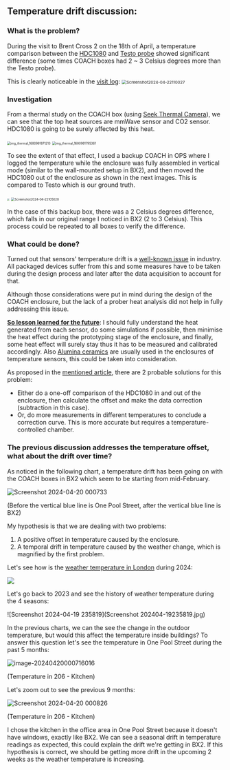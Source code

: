 ## Temperature drift discussion:

### **What is the problem?**

During the visit to Brent Cross 2 on the 18th of April, a temperature comparison between the [HDC1080](https://www.ti.com/product/HDC1080?qgpn=hdc1080) and [Testo probe](https://www.testo.com/en-UK/co2-probe-digital/p/0632-1551) showed significant difference (some times COACH boxes had 2 ~ 3 Celsius degrees more than the Testo probe).

This is clearly noticeable in the [visit log](../Visit%20log/Readme.md):
<img src="Screenshot202404-22110027.jpg" alt="Screenshot2024-04-22110027" style="zoom:67%;" />



### Investigation

From a thermal study on the COACH box (using [Seek  Thermal Camera](https://www.tester.co.uk/seek-thermal-ti-camera-compact-android-usb-c-9hz?gad_source=1&gclid=Cj0KCQjwlZixBhCoARIsAIC745Bvzc7IaTo7aEwrOKzPJOU5TFZXuEwxJzezQuO7Qu9gcxABlEtdAGAaAqv2EALw_wcB)), we can see that the top heat sources are mmWave sensor and CO2 sensor. HDC1080 is going to be surely affected by this heat.

<img src="img_thermal_1680981871213.jpg" alt="img_thermal_1680981871213" style="zoom: 50%;" />

<img src="img_thermal_1680981795361.jpg" alt="img_thermal_1680981795361" style="zoom: 50%;" />



To see the extent of that effect, I used a backup COACH in OPS where I logged the temperature while the enclosure was fully assembled in vertical mode (similar to the wall-mounted setup in BX2), and then moved the HDC1080 out of the enclosure as shown in the next images. This is compared to Testo which is our ground truth.

<img src="HDC1080-in-out-box-vs-Testo.png" style="zoom: 33%;" />

<img src="Screenshot2024-04-22105028.jpg" alt="Screenshot2024-04-22105028" style="zoom: 50%;" />

In the case of this backup box, there was a 2 Celsius degrees difference, which falls in our original range I noticed in BX2 (2 to 3 Celsius). This process could be repeated to all boxes to verify the difference.

### What could be done?

Turned out that sensors' temperature drift is a [well-known issue](https://www.eastsensor.com/blog/pressure-sensor-temperature-drift/) in industry. All packaged devices suffer from this and some measures have to be taken during the design process and later after the data acquisition to account for that.

Although those considerations were put in mind during the design of the COACH enclosure, but the lack of a prober heat analysis did not help in fully addressing this issue. 

<u>**So lesson learned for the future**</u>: I should fully understand the heat generated from each sensor, do some simulations if possible, then minimise the heat effect during the prototyping stage of the enclosure, and finally, some heat effect will surely stay thus it has to be measured and calibrated accordingly. 
Also [Alumina ceramics](https://www.preciseceramic.com/blog/everything-about-alumina-ceramics.html#:~:text=What%20Is%20Alumina%20Ceramics%3F,%2C%20wear%2C%20and%20corrosive%20environments.) are usually used in the enclosures of temperature sensors, this could be taken into consideration.

As proposed in the [mentioned article](https://www.eastsensor.com/blog/pressure-sensor-temperature-drift/), there are 2 probable solutions for this problem:

- Either do a one-off comparison of the HDC1080 in and out of the enclosure, then calculate the offset and make the data correction (subtraction in this case).
- Or, do more measurements in different temperatures to conclude a correction curve. This is more accurate but requires a temperature-controlled chamber.

### The previous discussion addresses the temperature offset, what about the drift over time?

As noticed in the following chart, a temperature drift has been going on with the COACH boxes in BX2 which seem to be starting from mid-February. 

![Screenshot 2024-04-20 000733](Screenshot2024-04-20000733.jpg)

(Before the vertical blue line is One Pool Street, after the vertical blue line is BX2)

My hypothesis is that we are dealing with two problems:

1. A positive offset in temperature caused by the enclosure.
2. A temporal drift in temperature caused by the weather change, which is magnified by the first problem.

Let's see how is the [weather temperature in London](https://weatherspark.com/h/y/45062/2023/Historical-Weather-during-2023-in-London-United-Kingdom#Figures-Temperature) during 2024:

![](Screenshot2024-04-19235756.jpg)

Let's go back to 2023 and see the history of weather temperature during the 4 seasons:

![Screenshot 2024-04-19 235819](Screenshot 202404-19235819.jpg)

In the previous charts, we can the see the change in the outdoor temperature, but would this affect the temperature inside buildings? 
To answer this question let's see the temperature in One Pool Street during the past 5 months:

![image-20240420000716016](Screenshot2024-04-20000704.jpg)

(Temperature in 206 - Kitchen)

Let's zoom out to see the previous 9 months:

![Screenshot 2024-04-20 000826](Screenshot2024-04-20000826.jpg)

(Temperature in 206 - Kitchen)

I chose the kitchen in the office area in One Pool Street because it doesn't have windows, exactly like BX2. We can see a seasonal drift in temperature readings as expected, this could explain the drift we're getting in BX2. If this hypothesis is correct, we should be getting more drift in the upcoming 2 weeks as the weather temperature is increasing.